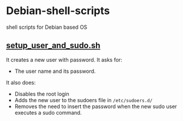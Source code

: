 # Debian-shell-scripts
shell scripts for Debian based OS

## [setup_user_and_sudo.sh](setup_user_and_sudo.sh)
  It creates a new user with password. It asks for:
   - The user name and its password.
  
  It also does:
   - Disables the root login
   - Adds the new user to the sudoers file in ``/etc/sudoers.d/``
   - Removes the need to insert the password when the new sudo user executes a sudo command.

